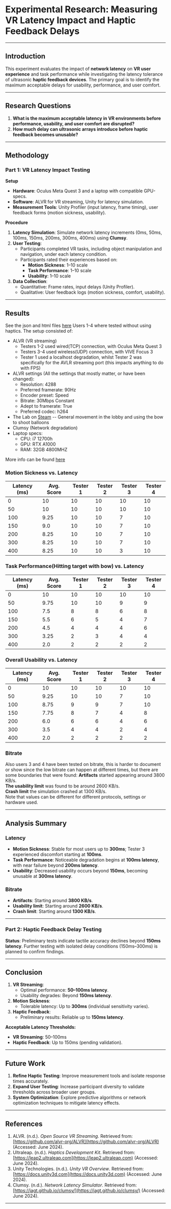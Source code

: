 # Experimental Research: Measuring VR Latency Impact and Haptic Feedback Delays  

---

## Introduction  
This experiment evaluates the impact of **network latency** on **VR user experience** and task performance while investigating the latency tolerance of ultrasonic **haptic feedback devices**. The primary goal is to identify the maximum acceptable delays for usability, performance, and user comfort.  

---

## Research Questions  
1. **What is the maximum acceptable latency in VR environments before performance, usability, and user comfort are disrupted?**  
2. **How much delay can ultrasonic arrays introduce before haptic feedback becomes unusable?**  

---

## Methodology  

### Part 1: VR Latency Impact Testing  
**Setup**  
- **Hardware**: Oculus Meta Quest 3 and a laptop with compatible GPU-specs.  
- **Software**: ALVR for VR streaming, Unity for latency simulation.  
- **Measurement Tools**: Unity Profiler (input latency, frame timing), user feedback forms (motion sickness, usability).  

**Procedure**  
1. **Latency Simulation**: Simulate network latency increments (0ms, 50ms, 100ms, 150ms, 200ms, 300ms, 400ms) using **Clumsy**.  
2. **User Testing**:  
   - Participants completed VR tasks, including object manipulation and navigation, under each latency condition.  
   - Participants rated their experiences based on:  
     - **Motion Sickness**: 1–10 scale  
     - **Task Performance**: 1–10 scale  
     - **Usability**: 1–10 scale  
3. **Data Collection**:  
   - Quantitative: Frame rates, input delays (Unity Profiler).  
   - Qualitative: User feedback logs (motion sickness, comfort, usability).  

---

## Results  
See the json and html files [here](/Deliverables-P56/Degradation/output/)
Users 1-4 where tested without using haptics.
The setup consisted of:  
- ALVR (VR streaming)
  - Testers 1-2 used wired(TCP) connection, with Oculus Meta Quest 3
  - Testers 3-4 used wireless(UDP) connection, with VIVE Focus 3
  - Tester 1 used a localhost degradation, whilst Tester 2 was specifically for the AVLR streaming port (this impacts anything to do with FPS)
- ALVR settings (All the settings that mostly matter, or have been changed):
  - Resolution: 4288
  - Preferred framerate: 90Hz
  - Encoder preset: Speed
  - Bitrate: 30Mbps Constant
  - Adept to framerate: True
  - Preferred codec: h264
- The Lab on [Steam](https://store.steampowered.com/app/450390/The_Lab/) -- General movement in the lobby and using the bow to shoot balloons
- Clumsy (Network degradation)
- Laptop specs:
  - CPU: i7 12700h
  - GPU: RTX A1000
  - RAM: 32GB 4800MHZ

More info can be found [here](/Deliverables-P56/Usage-guide.md)

### Motion Sickness vs. Latency  
| **Latency (ms)** | **Avg. Score** | **Tester 1** | **Tester 2** | **Tester 3** | **Tester 4** |
| ---------------- | -------------- | ------------ | ------------ | ------------ | ------------ |
| 0                | 10             | 10           | 10           | 10           | 10           |
| 50               | 10             | 10           | 10           | 10           | 10           |
| 100              | 9.25           | 10           | 10           | 7            | 10           |
| 150              | 9.0            | 10           | 10           | 7            | 10           |
| 200              | 8.25           | 10           | 10           | 7            | 10           |
| 300              | 8.25           | 10           | 10           | 7            | 10           |
| 400              | 8.25           | 10           | 10           | 3            | 10           |

### Task Performance(Hitting target with bow) vs. Latency  
| **Latency (ms)** | **Avg. Score** | **Tester 1** | **Tester 2** | **Tester 3** | **Tester 4** |
| ---------------- | -------------- | ------------ | ------------ | ------------ | ------------ |
| 0                | 10             | 10           | 10           | 10           | 10           |
| 50               | 9.75           | 10           | 10           | 9            | 9            |
| 100              | 7.5            | 8            | 8            | 6            | 8            |
| 150              | 5.5            | 6            | 5            | 4            | 7            |
| 200              | 4.5            | 4            | 4            | 4            | 6            |
| 300              | 3.25           | 2            | 3            | 4            | 4            |
| 400              | 2.0            | 2            | 2            | 2            | 2            |

### Overall Usability vs. Latency  
| **Latency (ms)** | **Avg. Score** | **Tester 1** | **Tester 2** | **Tester 3** | **Tester 4** |
| ---------------- | -------------- | ------------ | ------------ | ------------ | ------------ |
| 0                | 10             | 10           | 10           | 10           | 10           |
| 50               | 9.25           | 10           | 10           | 7            | 10           |
| 100              | 8.75           | 9            | 9            | 7            | 10           |
| 150              | 7.75           | 8            | 7            | 4            | 8            |
| 200              | 6.0            | 6            | 6            | 4            | 6            |
| 300              | 3.5            | 4            | 4            | 2            | 4            |
| 400              | 2.0            | 2            | 2            | 2            | 2            |

### Bitrate
Also users 3 and 4 have been tested on bitrate, this is harder to document or show since the low bitrate can happen at different times, but there are some boundaries that were found:
**Artifacts** started appearing around 3800 KB/s.  
**The usability limit** was found to be around 2600 KB/s.  
**Crash limit** the simulation crashed at 1300 KB/s.  
Note that values can be different for different protocols, settings or hardware used.

---

## Analysis Summary  
### Latency
- **Motion Sickness**: Stable for most users up to **300ms**; Tester 3 experienced discomfort starting at **100ms**.  
- **Task Performance**: Noticeable degradation begins at **100ms latency**, with near failure beyond **200ms latency**.  
- **Usability**: Decreased usability occurs beyond **150ms**, becoming unusable at **300ms latency**.  
### Bitrate
- **Artifacts**: Starting around **3800 KB/s**.  
- **Usability limit**: Starting around **2600 KB/s**.  
- **Crash limit**: Starting around **1300 KB/s**.  

---

### Part 2: Haptic Feedback Delay Testing  
**Status**: Preliminary tests indicate tactile accuracy declines beyond **150ms latency**. Further testing with isolated delay conditions (150ms–300ms) is planned to confirm findings.  

---

## Conclusion  
1. **VR Streaming**:  
   - Optimal performance: **50–100ms latency**.  
   - Usability degrades: Beyond **150ms latency**.  
2. **Motion Sickness**:  
   - Tolerable latency: Up to **300ms** (individual sensitivity varies).  
3. **Haptic Feedback**:  
   - Preliminary results: Reliable up to **150ms latency**.  

**Acceptable Latency Thresholds:**  
- **VR Streaming**: 50–100ms  
- **Haptic Feedback**: Up to 150ms (pending validation).  

---

## Future Work  
1. **Refine Haptic Testing**: Improve measurement tools and isolate response times accurately.  
2. **Expand User Testing**: Increase participant diversity to validate thresholds across broader user groups.  
3. **System Optimization**: Explore predictive algorithms or network optimization techniques to mitigate latency effects.  

---

## References  
1. ALVR. (n.d.). *Open Source VR Streaming*. Retrieved from: [https://github.com/alvr-org/ALVR](https://github.com/alvr-org/ALVR) (Accessed: June 2024).  
2. Ultraleap. (n.d.). *Haptics Development Kit*. Retrieved from: [https://leap2.ultraleap.com](https://leap2.ultraleap.com) (Accessed: June 2024).  
3. Unity Technologies. (n.d.). *Unity VR Overview*. Retrieved from: [https://docs.unity3d.com](https://docs.unity3d.com) (Accessed: June 2024).  
4. Clumsy. (n.d.). *Network Latency Simulator*. Retrieved from: [https://jagt.github.io/clumsy/](https://jagt.github.io/clumsy/) (Accessed: June 2024).  

---
